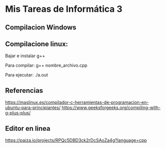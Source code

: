# Mis Tareas de Informática 3
## Compilacion Windows


## Compilacione linux:
Bajar e instalar g++

Para compilar:
g++ nombre_archivo.cpp

Para ejecutar:
./a.out

## Referencias
https://maslinux.es/compilador-c-herramientas-de-programacion-en-ubuntu-para-principiantes/
https://www.geeksforgeeks.org/compiling-with-g-plus-plus/

## Editor en linea
https://paiza.io/projects/RPQc5DBD3ck2rDcSAoZa4g?language=cpp
